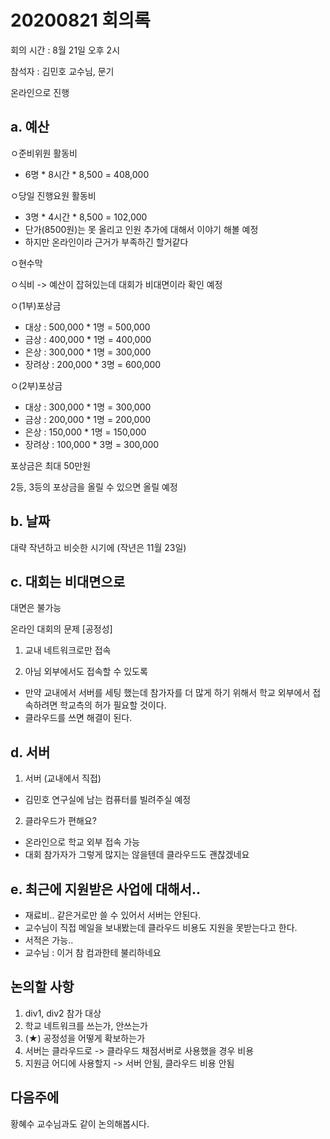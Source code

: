 # 20200821 회의록

회의 시간 : 8월 21일 오후 2시

참석자 : 김민호 교수님, 문기

온라인으로 진행

## a. 예산

ㅇ준비위원 활동비
 - 6명 * 8시간 * 8,500 = 408,000

ㅇ당일 진행요원 활동비
 - 3명 * 4시간 * 8,500 = 102,000
 - 단가(8500원)는 못 올리고 인원 추가에 대해서 이야기 해볼 예정
 - 하지만 온라인이라 근거가 부족하긴 할거같다

ㅇ현수막

ㅇ식비 -> 예산이 잡혀있는데 대회가 비대면이라 확인 예정

ㅇ(1부)포상금
 - 대상 : 500,000 * 1명 = 500,000
 - 금상 : 400,000 * 1명 = 400,000
 - 은상 : 300,000 * 1명 = 300,000
 - 장려상 : 200,000 * 3명 = 600,000

ㅇ(2부)포상금
 - 대상 : 300,000 * 1명 = 300,000
 - 금상 : 200,000 * 1명 = 200,000
 - 은상 : 150,000 * 1명 = 150,000
 - 장려상 : 100,000 * 3명 = 300,000

포상금은 최대 50만원

2등, 3등의 포상금을 올릴 수 있으면 올릴 예정



## b. 날짜
대략 작년하고 비슷한 시기에 (작년은 11월 23일)


## c. 대회는 비대면으로
대면은 불가능

온라인 대회의 문제 [공정성]

1. 교내 네트워크로만 접속

2. 아님 외부에서도 접속할 수 있도록

 - 만약 교내에서 서버를 세팅 했는데 참가자를 더 많게 하기 위해서 학교 외부에서 접속하려면 학교측의 허가 필요할 것이다.
 - 클라우드를 쓰면 해결이 된다.



## d. 서버

1. 서버 (교내에서 직접)
 - 김민호 연구실에 남는 컴퓨터를 빌려주실 예정

2. 클라우드가 편해요?
 - 온라인으로 학교 외부 접속 가능
 - 대회 참가자가 그렇게 많지는 않을텐데 클라우드도 괜찮겠네요



## e. 최근에 지원받은 사업에 대해서..

 - 재료비.. 같은거로만 쓸 수 있어서 서버는 안된다.
 - 교수님이 직접 메일을 보내봤는데 클라우드 비용도 지원을 못받는다고 한다.
 - 서적은 가능..
 - 교수님 : 이거 참 컴과한테 불리하네요



## 논의할 사항
1. div1, div2 참가 대상
2. 학교 네트워크를 쓰는가, 안쓰는가
3. (★) 공정성을 어떻게 확보하는가
4. 서버는 클라우드로 -> 클라우드 채점서버로 사용했을 경우 비용
5. 지원금 어디에 사용할지 -> 서버 안됨, 클라우드 비용 안됨



## 다음주에
황혜수 교수님과도 같이 논의해봅시다.
